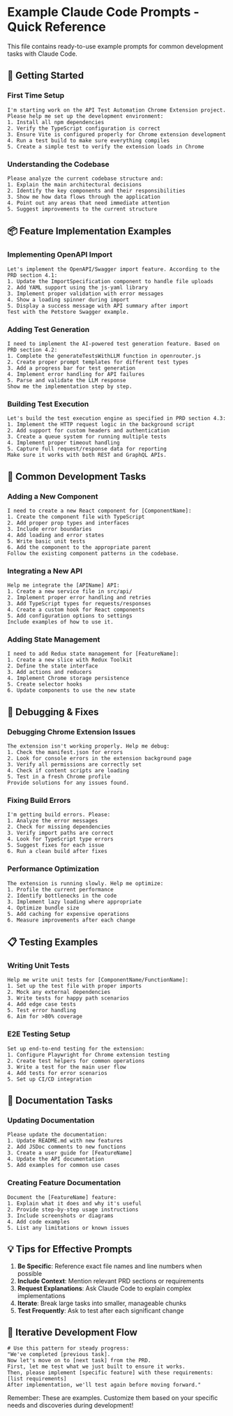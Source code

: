 # Example Claude Code Prompts - Quick Reference

This file contains ready-to-use example prompts for common development tasks with Claude Code.

## 🚀 Getting Started

### First Time Setup
```
I'm starting work on the API Test Automation Chrome Extension project.
Please help me set up the development environment:
1. Install all npm dependencies
2. Verify the TypeScript configuration is correct
3. Ensure Vite is configured properly for Chrome extension development
4. Run a test build to make sure everything compiles
5. Create a simple test to verify the extension loads in Chrome
```

### Understanding the Codebase
```
Please analyze the current codebase structure and:
1. Explain the main architectural decisions
2. Identify the key components and their responsibilities
3. Show me how data flows through the application
4. Point out any areas that need immediate attention
5. Suggest improvements to the current structure
```

## 📦 Feature Implementation Examples

### Implementing OpenAPI Import
```
Let's implement the OpenAPI/Swagger import feature. According to the PRD section 4.1:
1. Update the ImportSpecification component to handle file uploads
2. Add YAML support using the js-yaml library
3. Implement proper validation with error messages
4. Show a loading spinner during import
5. Display a success message with API summary after import
Test with the Petstore Swagger example.
```

### Adding Test Generation
```
I need to implement the AI-powered test generation feature. Based on PRD section 4.2:
1. Complete the generateTestsWithLLM function in openrouter.js
2. Create proper prompt templates for different test types
3. Add a progress bar for test generation
4. Implement error handling for API failures
5. Parse and validate the LLM response
Show me the implementation step by step.
```

### Building Test Execution
```
Let's build the test execution engine as specified in PRD section 4.3:
1. Implement the HTTP request logic in the background script
2. Add support for custom headers and authentication
3. Create a queue system for running multiple tests
4. Implement proper timeout handling
5. Capture full request/response data for reporting
Make sure it works with both REST and GraphQL APIs.
```

## 🔧 Common Development Tasks

### Adding a New Component
```
I need to create a new React component for [ComponentName]:
1. Create the component file with TypeScript
2. Add proper prop types and interfaces
3. Include error boundaries
4. Add loading and error states
5. Write basic unit tests
6. Add the component to the appropriate parent
Follow the existing component patterns in the codebase.
```

### Integrating a New API
```
Help me integrate the [APIName] API:
1. Create a new service file in src/api/
2. Implement proper error handling and retries
3. Add TypeScript types for requests/responses
4. Create a custom hook for React components
5. Add configuration options to settings
Include examples of how to use it.
```

### Adding State Management
```
I need to add Redux state management for [FeatureName]:
1. Create a new slice with Redux Toolkit
2. Define the state interface
3. Add actions and reducers
4. Implement Chrome storage persistence
5. Create selector hooks
6. Update components to use the new state
```

## 🐛 Debugging & Fixes

### Debugging Chrome Extension Issues
```
The extension isn't working properly. Help me debug:
1. Check the manifest.json for errors
2. Look for console errors in the extension background page
3. Verify all permissions are correctly set
4. Check if content scripts are loading
5. Test in a fresh Chrome profile
Provide solutions for any issues found.
```

### Fixing Build Errors
```
I'm getting build errors. Please:
1. Analyze the error messages
2. Check for missing dependencies
3. Verify import paths are correct
4. Look for TypeScript type errors
5. Suggest fixes for each issue
6. Run a clean build after fixes
```

### Performance Optimization
```
The extension is running slowly. Help me optimize:
1. Profile the current performance
2. Identify bottlenecks in the code
3. Implement lazy loading where appropriate
4. Optimize bundle size
5. Add caching for expensive operations
6. Measure improvements after each change
```

## 📋 Testing Examples

### Writing Unit Tests
```
Help me write unit tests for [ComponentName/FunctionName]:
1. Set up the test file with proper imports
2. Mock any external dependencies
3. Write tests for happy path scenarios
4. Add edge case tests
5. Test error handling
6. Aim for >80% coverage
```

### E2E Testing Setup
```
Set up end-to-end testing for the extension:
1. Configure Playwright for Chrome extension testing
2. Create test helpers for common operations
3. Write a test for the main user flow
4. Add tests for error scenarios
5. Set up CI/CD integration
```

## 📝 Documentation Tasks

### Updating Documentation
```
Please update the documentation:
1. Update README.md with new features
2. Add JSDoc comments to new functions
3. Create a user guide for [FeatureName]
4. Update the API documentation
5. Add examples for common use cases
```

### Creating Feature Documentation
```
Document the [FeatureName] feature:
1. Explain what it does and why it's useful
2. Provide step-by-step usage instructions
3. Include screenshots or diagrams
4. Add code examples
5. List any limitations or known issues
```

## 💡 Tips for Effective Prompts

1. **Be Specific**: Reference exact file names and line numbers when possible
2. **Include Context**: Mention relevant PRD sections or requirements
3. **Request Explanations**: Ask Claude Code to explain complex implementations
4. **Iterate**: Break large tasks into smaller, manageable chunks
5. **Test Frequently**: Ask to test after each significant change

## 🔄 Iterative Development Flow

```
# Use this pattern for steady progress:
"We've completed [previous task]. 
Now let's move on to [next task] from the PRD.
First, let me test what we just built to ensure it works.
Then, please implement [specific feature] with these requirements:
[list requirements]
After implementation, we'll test again before moving forward."
```

Remember: These are examples. Customize them based on your specific needs and discoveries during development!
